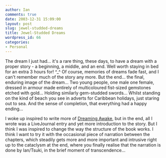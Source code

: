 ```yaml
---
author: Ian
comments: true
date: 2003-12-31 15:09:00
layout: post
slug: jewel-studded-dreams
title: Jewel-Studded Dreams
wordpress_id: 66
categories:
- Personal
---
```


The dream I just had... it's a rare thing, these days, to have a dream with a proper story - a beginning, a middle, and an end.  Well worth staying in bed for an extra 3 hours for! ^_^  Of course, memories of dreams fade fast, and I can't remember much of the story any more.  But the end...  the final, enduring image of the dream...  Two young people, one male one female, dressed in armour made entirely of multicoloured fist-sized gemstones etched with gold...  Holding similarly gem-studded swords...  Whilst standing on the kind of beach you see in adverts for Caribbean holidays, just staring out to sea.  And the sense of completion, that everything had a happy ending...  

I woke up inspired to write more of <a href="http://ianrenton.com/fiction/dreaming-awake/">Dreaming Awake</a>, but in the end, all I wrote was a LiveJournal entry and yet more introduction to the story.  But I think I was inspired to change the way the structure of the book works.  I think I want to try it with the occasional piece of narration between the chapters, which steadily gets more and more important and intrusive right up to the cataclysm at the end, where you finally realise that the narration is done by Ian/Tsuki, in the brief moment of transcendence...

